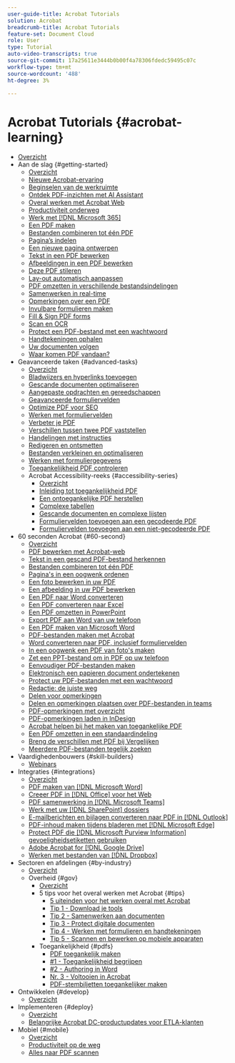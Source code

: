 ```yaml
---
user-guide-title: Acrobat Tutorials
solution: Acrobat
breadcrumb-title: Acrobat Tutorials
feature-set: Document Cloud
role: User
type: Tutorial
auto-video-transcripts: true
source-git-commit: 17a25611e3444b0b00f4a78306fdedc59495c07c
workflow-type: tm+mt
source-wordcount: '488'
ht-degree: 3%

---
```



# Acrobat Tutorials {#acrobat-learning}

+ [Overzicht](overview.md)
+ Aan de slag {#getting-started}
   + [Overzicht](getting-started/getting-started-overview.md)
   + [Nieuwe Acrobat-ervaring](getting-started/new-workspace.md)
   + [Beginselen van de werkruimte](getting-started/get-to-know-the-acrobat-dc-interface.md)
   + [Ontdek PDF-inzichten met AI Assistant](getting-started/ai-assistant.md)
   + [Overal werken met Acrobat Web](getting-started/acrobatweb.md)
   + [Productiviteit onderweg](getting-started/productivity.md)
   + [ Werk met  [!DNL Microsoft 365] ](https://experienceleague.adobe.com/docs/document-cloud-learn/acrobat-learning/integrations/integrate-overview.html#microsoft)
   + [Een PDF maken](getting-started/create-pdf.md)
   + [Bestanden combineren tot één PDF](getting-started/combine-to-pdf.md)
   + [Pagina’s indelen](getting-started/organize.md)
   + [Een nieuwe pagina ontwerpen](getting-started/add-custom-page.md)
   + [Tekst in een PDF bewerken](getting-started/edit-pdf.md)
   + [Afbeeldingen in een PDF bewerken](getting-started/edit-graphics.md)
   + [Deze PDF stileren](getting-started/stylize-this-pdf.md)
   + [Lay-out automatisch aanpassen](getting-started/auto-adjust-layout.md)
   + [PDF omzetten in verschillende bestandsindelingen](getting-started/export-pdf.md)
   + [Samenwerken in real-time](getting-started/collaborate.md)
   + [Opmerkingen over een PDF](getting-started/comment-on-pdf-files.md)
   + [Invulbare formulieren maken](getting-started/create-fillable-forms.md)
   + [Fill &amp; Sign PDF forms](getting-started/fill-and-sign.md)
   + [Scan en OCR](getting-started/scan-and-ocr.md)
   + [Protect een PDF-bestand met een wachtwoord](getting-started/password-protect.md)
   + [Handtekeningen ophalen](getting-started/signatures.md)
   + [Uw documenten volgen](getting-started/track.md)
   + [Waar komen PDF vandaan?](getting-started/where-do-pdfs-come-from.md)
+ Geavanceerde taken {#advanced-tasks}
   + [Overzicht](advanced-tasks/advanced-tasks-overview.md)
   + [Bladwijzers en hyperlinks toevoegen](advanced-tasks/bookmarks.md)
   + [Gescande documenten optimaliseren](advanced-tasks/optimizescan.md)
   + [Aangepaste opdrachten en gereedschappen](advanced-tasks/custom.md)
   + [Geavanceerde formuliervelden](advanced-tasks/advancedforms.md)
   + [Optimize PDF voor SEO](advanced-tasks/optimizeseo.md)
   + [Werken met formuliervelden](advanced-tasks/workforms.md)
   + [Verbeter je PDF](advanced-tasks/enhance.md)
   + [Verschillen tussen twee PDF vaststellen](advanced-tasks/compare.md)
   + [Handelingen met instructies](advanced-tasks/action.md)
   + [Redigeren en ontsmetten](advanced-tasks/redact.md)
   + [Bestanden verkleinen en optimaliseren](advanced-tasks/reduce.md)
   + [Werken met formuliergegevens](advanced-tasks/formdata.md)
   + [Toegankelijkheid PDF controleren](advanced-tasks/accessibility.md)
   + Acrobat Accessibility-reeks {#accessibility-series}
      + [Overzicht](advanced-tasks/accessibility-series.md)
      + [Inleiding tot toegankelijkheid PDF](advanced-tasks/accessibilitysession1.md)
      + [Een ontoegankelijke PDF herstellen](advanced-tasks/accessibilitysession2.md)
      + [Complexe tabellen](advanced-tasks/accessibilitysession3.md)
      + [Gescande documenten en complexe lijsten](advanced-tasks/accessibilitysession4.md)
      + [Formuliervelden toevoegen aan een gecodeerde PDF](advanced-tasks/accessibilitysession5.md)
      + [Formuliervelden toevoegen aan een niet-gecodeerde PDF](advanced-tasks/accessibilitysession6.md)
+ 60 seconden Acrobat {#60-second}
   + [Overzicht](60-second/60-second-overview.md)
   + [PDF bewerken met Acrobat-web](60-second/edit.md)
   + [Tekst in een gescand PDF-bestand herkennen](60-second/textrecognition.md)
   + [Bestanden combineren tot één PDF](60-second/combine-to-one-pdf.md)
   + [Pagina&#39;s in een oogwenk ordenen](60-second/organize.md)
   + [Een foto bewerken in uw PDF](60-second/editphoto.md)
   + [Een afbeelding in uw PDF bewerken](60-second/editgraphic.md)
   + [Een PDF naar Word converteren](60-second/convert-pdf-word.md)
   + [Een PDF converteren naar Excel](60-second/convert-pdf-excel.md)
   + [Een PDF omzetten in PowerPoint](60-second/convert-pdf-powerpoint.md)
   + [Export PDF aan Word van uw telefoon](60-second/exportwordphone.md)
   + [Een PDF maken van Microsoft Word](60-second/word-to-pdf.md)
   + [PDF-bestanden maken met Acrobat](60-second/create-from-acrobat.md)
   + [Word converteren naar PDF, inclusief formuliervelden](60-second/wordform.md)
   + [In een oogwenk een PDF van foto&#39;s maken](60-second/photo.md)
   + [Zet een PPT-bestand om in PDF op uw telefoon](60-second/phone.md)
   + [Eenvoudiger PDF-bestanden maken](60-second/optimize.md)
   + [Elektronisch een papieren document ondertekenen](60-second/sign.md)
   + [Protect uw PDF-bestanden met een wachtwoord](60-second/protect.md)
   + [Redactie: de juiste weg](60-second/redaction.md)
   + [Delen voor opmerkingen](60-second/share-comment.md)
   + [Delen en opmerkingen plaatsen over PDF-bestanden in teams](60-second/share-comment-teams.md)
   + [PDF-opmerkingen met overzicht](60-second/summarize-comments.md)
   + [PDF-opmerkingen laden in InDesign](60-second/indesign.md)
   + [Acrobat helpen bij het maken van toegankelijke PDF](60-second/accessible.md)
   + [Een PDF omzetten in een standaardindeling](60-second/conform.md)
   + [Breng de verschillen met PDF bij Vergelijken](60-second/compare.md)
   + [Meerdere PDF-bestanden tegelijk zoeken](60-second/search.md)
+ Vaardighedenbouwers {#skill-builders}
   + [Webinars](skill-builder/skill-builder-webinars.md)
+ Integraties {#integrations}
   + [Overzicht](integrate/integrate-overview.md)
   + [PDF maken van  [!DNL Microsoft Word]](integrate/createfromword.md)
   + [Creeer PDF in  [!DNL Office]  voor het Web](integrate/createofficeweb.md)
   + [PDF samenwerking in  [!DNL Microsoft Teams]](integrate/acrobatandteams.md)
   + [Werk met uw  [!DNL SharePoint]  dossiers](integrate/acrobatandsp.md)
   + [E-mailberichten en bijlagen converteren naar PDF in  [!DNL Outlook]](integrate/outlook.md)
   + [PDF-inhoud maken tijdens bladeren met  [!DNL Microsoft Edge]](integrate/edge.md)
   + [Protect PDF die  [!DNL Microsoft Purview Information]  gevoeligheidsetiketten gebruiken](integrate/microsoftsensitivitylabels.md)
   + [Adobe Acrobat for  [!DNL Google Drive]](integrate/acrobatandgoogle.md)
   + [Werken met bestanden van  [!DNL Dropbox]](integrate/acrobat-dropbox.md)
+ Sectoren en afdelingen {#by-industry}
   + [Overzicht](industry/industry-overview.md)
   + Overheid {#gov}
      + [Overzicht](industry/gov/gov-overview.md)
      + 5 tips voor het overal werken met Acrobat {#tips}
         + [ 5 uiteinden voor het werken overal met Acrobat ](industry/gov/5-tips-for-working-anywhere-with-acrobat-dc-for-government.md)
         + [Tip 1 - Download je tools](industry/gov/get-your-tools.md)
         + [Tip 2 - Samenwerken aan documenten](industry/gov/collaborate-on-documents.md)
         + [Tip 3 - Protect digitale documenten](industry/gov/protect-digital-documents.md)
         + [Tip 4 - Werken met formulieren en handtekeningen](industry/gov/work-with-forms-and-signatures.md)
         + [Tip 5 - Scannen en bewerken op mobiele apparaten](industry/gov/scan-and-edit-on-mobile.md)
      + Toegankelijkheid {#pdfs}
         + [PDF toegankelijk maken](industry/gov/making-pdfs-accessible.md)
         + [#1 - Toegankelijkheid begrijpen](industry/gov/understanding-accessibility.md)
         + [#2 - Authoring in Word](industry/gov/authoring-in-word.md)
         + [Nr. 3 - Voltooien in Acrobat](industry/gov/finishing-in-acrobat.md)
         + [PDF-stembiljetten toegankelijker maken](industry/gov/making-pdf-ballots-accessible.md)
+ Ontwikkelen {#develop}
   + [Overzicht](develop/develop-overview.md)
+ Implementeren {#deploy}
   + [Overzicht](deploy/deploy-overview.md)
   + [Belangrijke Acrobat DC-productupdates voor ETLA-klanten](deploy/signentitlementchanges.md)
+ Mobiel {#mobile}
   + [Overzicht](mobile/mobile-overview.md)
   + [ Productiviteit op de weg ](https://experienceleague.adobe.com/docs/document-cloud-learn/acrobat-learning/getting-started/productivity.html)
   + [Alles naar PDF scannen](mobile/scan-mobile-app.md)
